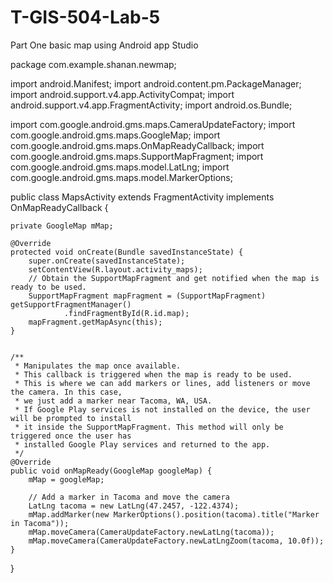 # T-GIS-504-Lab-5

Part One basic map using Android app Studio

package com.example.shanan.newmap;

import android.Manifest;
import android.content.pm.PackageManager;
import android.support.v4.app.ActivityCompat;
import android.support.v4.app.FragmentActivity;
import android.os.Bundle;

import com.google.android.gms.maps.CameraUpdateFactory;
import com.google.android.gms.maps.GoogleMap;
import com.google.android.gms.maps.OnMapReadyCallback;
import com.google.android.gms.maps.SupportMapFragment;
import com.google.android.gms.maps.model.LatLng;
import com.google.android.gms.maps.model.MarkerOptions;

public class MapsActivity extends FragmentActivity implements OnMapReadyCallback {

    private GoogleMap mMap;

    @Override
    protected void onCreate(Bundle savedInstanceState) {
        super.onCreate(savedInstanceState);
        setContentView(R.layout.activity_maps);
        // Obtain the SupportMapFragment and get notified when the map is ready to be used.
        SupportMapFragment mapFragment = (SupportMapFragment) getSupportFragmentManager()
                .findFragmentById(R.id.map);
        mapFragment.getMapAsync(this);
    }


    /**
     * Manipulates the map once available.
     * This callback is triggered when the map is ready to be used.
     * This is where we can add markers or lines, add listeners or move the camera. In this case,
     * we just add a marker near Tacoma, WA, USA.
     * If Google Play services is not installed on the device, the user will be prompted to install
     * it inside the SupportMapFragment. This method will only be triggered once the user has
     * installed Google Play services and returned to the app.
     */
    @Override
    public void onMapReady(GoogleMap googleMap) {
        mMap = googleMap;

        // Add a marker in Tacoma and move the camera
        LatLng tacoma = new LatLng(47.2457, -122.4374);
        mMap.addMarker(new MarkerOptions().position(tacoma).title("Marker in Tacoma"));
        mMap.moveCamera(CameraUpdateFactory.newLatLng(tacoma));
        mMap.moveCamera(CameraUpdateFactory.newLatLngZoom(tacoma, 10.0f));
    }
}
